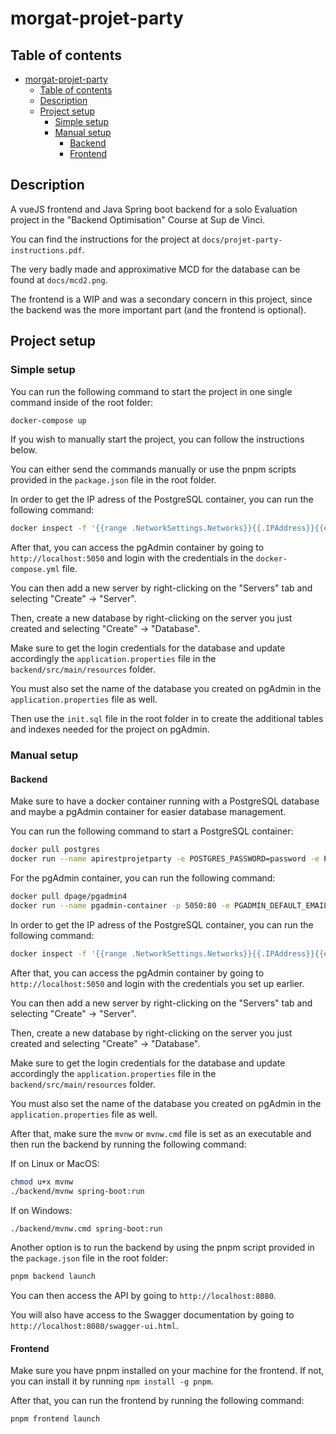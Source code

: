 # morgat-projet-party

## Table of contents

- [morgat-projet-party](#morgat-projet-party)
  - [Table of contents](#table-of-contents)
  - [Description](#description)
  - [Project setup](#project-setup)
    - [Simple setup](#simple-setup)
    - [Manual setup](#manual-setup)
      - [Backend](#backend)
      - [Frontend](#frontend)

## Description

A vueJS frontend and Java Spring boot backend for a solo Evaluation project in the "Backend Optimisation" Course at Sup de Vinci.

You can find the instructions for the project at `docs/projet-party-instructions.pdf`.

The very badly made and approximative MCD for the database can be found at `docs/mcd2.png`.

The frontend is a WIP and was a secondary concern in this project, since the backend was the more important part (and the frontend is optional).

## Project setup

### Simple setup

You can run the following command to start the project in one single command inside of the root folder:

```bash
docker-compose up
```

If you wish to manually start the project, you can follow the instructions below.

You can either send the commands manually or use the pnpm scripts provided in the `package.json` file in the root folder.

In order to get the IP adress of the PostgreSQL container, you can run the following command:

```bash
docker inspect -f '{{range .NetworkSettings.Networks}}{{.IPAddress}}{{end}}' apirestprojetparty
```

After that, you can access the pgAdmin container by going to `http://localhost:5050` and login with the credentials in the `docker-compose.yml` file.

You can then add a new server by right-clicking on the "Servers" tab and selecting "Create" -> "Server".

Then, create a new database by right-clicking on the server you just created and selecting "Create" -> "Database".

Make sure to get the login credentials for the database and update accordingly the `application.properties` file in the `backend/src/main/resources` folder.

You must also set the name of the database you created on pgAdmin in the `application.properties` file as well.

Then use the `init.sql` file in the root folder in  to create the additional tables and indexes needed for the project on pgAdmin.

### Manual setup

#### Backend

Make sure to have a docker container running with a PostgreSQL database and maybe a pgAdmin container for easier database management.

You can run the following command to start a PostgreSQL container:

```bash
docker pull postgres
docker run --name apirestprojetparty -e POSTGRES_PASSWORD=password -e POSTGRES_USER=username -p 5432:5432 -d postgres
```

For the pgAdmin container, you can run the following command:

```bash
docker pull dpage/pgadmin4
docker run --name pgadmin-container -p 5050:80 -e PGADMIN_DEFAULT_EMAIL=person@example.com -e PGADMIN_DEFAULT_PASSWORD=password -d dpage/pgadmin4
```

In order to get the IP adress of the PostgreSQL container, you can run the following command:

```bash
docker inspect -f '{{range .NetworkSettings.Networks}}{{.IPAddress}}{{end}}' apirestprojetparty
```

After that, you can access the pgAdmin container by going to `http://localhost:5050` and login with the credentials you set up earlier.

You can then add a new server by right-clicking on the "Servers" tab and selecting "Create" -> "Server".

Then, create a new database by right-clicking on the server you just created and selecting "Create" -> "Database".

Make sure to get the login credentials for the database and update accordingly the `application.properties` file in the `backend/src/main/resources` folder.

You must also set the name of the database you created on pgAdmin in the `application.properties` file as well.

After that, make sure the `mvnw` or `mvnw.cmd` file is set as an executable and then run the backend by running the following command:

If on Linux or MacOS:

```bash
chmod u+x mvnw
./backend/mvnw spring-boot:run
```

If on Windows:

```bash
./backend/mvnw.cmd spring-boot:run
```

Another option is to run the backend by using the pnpm script provided in the `package.json` file in the root folder:

```bash
pnpm backend launch
```

You can then access the API by going to `http://localhost:8080`.

You will also have access to the Swagger documentation by going to `http://localhost:8080/swagger-ui.html`.

#### Frontend

Make sure you have pnpm installed on your machine for the frontend. If not, you can install it by running `npm install -g pnpm`.

After that, you can run the frontend by running the following command:

```bash
pnpm frontend launch
```
